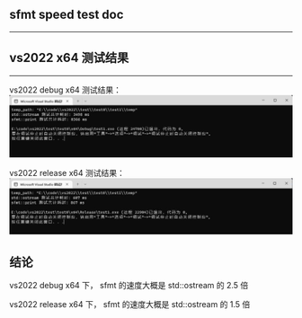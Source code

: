 ## sfmt speed test doc
----------------------





## vs2022 x64 测试结果
---------------------

vs2022 debug   x64 测试结果：
![vs2022 debug   x64 测试结果](../doc/image/sfmt-speed-test-vs2022-debug-x64.jpg)

vs2022 release x64 测试结果：
![vs2022 release x64 测试结果](../doc/image/sfmt-speed-test-vs2022-release-x64.jpg)



## 结论
vs2022 debug   x64 下， sfmt 的速度大概是 std::ostream 的 2.5 倍

vs2022 release x64 下， sfmt 的速度大概是 std::ostream 的 1.5 倍